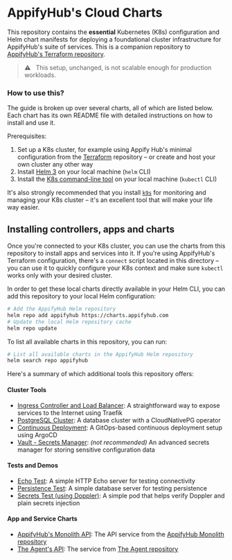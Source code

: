 # AppifyHub's Cloud Charts

This repository contains the **essential** Kubernetes (K8s) configuration and Helm chart manifests for deploying a foundational cluster infrastructure for AppifyHub's suite of services. This is a companion repository to [AppifyHub's Terraform repository](https://github.com/appifyhub/terraform).

> ⚠️ &nbsp; This setup, unchanged, is not scalable enough for production workloads.

### How to use this?

The guide is broken up over several charts, all of which are listed below. Each chart has its own README file with detailed instructions on how to install and use it.

Prerequisites:

  1. Set up a K8s cluster, for example using Appify Hub's minimal configuration from the [Terraform](https://github.com/appifyhub/terraform) repository – or create and host your own cluster any other way
  1. Install [Helm 3](https://helm.sh/docs/intro/quickstart/#install-helm) on your local machine (`helm` CLI)
  1. Install the [K8s command-line tool](https://kubernetes.io/docs/tasks/tools/#kubectl) on your local machine (`kubectl` CLI)

It's also strongly recommended that you install [`k9s`](https://k9scli.io/topics/install) for monitoring and managing your K8s cluster – it's an excellent tool that will make your life way easier.

## Installing controllers, apps and charts

Once you're connected to your K8s cluster, you can use the charts from this repository to install apps and services into it. If you're using AppifyHub's Terraform configuration, there's a `connect` script located in this directory – you can use it to quickly configure your K8s context and make sure `kubectl` works only with your desired cluster.

In order to get these local charts directly available in your Helm CLI, you can add this repository to your local Helm configuration:

```bash
# Add the AppifyHub Helm repository
helm repo add appifyhub https://charts.appifyhub.com
# Update the local Helm repository cache
helm repo update
```

To list all available charts in this repository, you can run:

```bash
# List all available charts in the AppifyHub Helm repository
helm search repo appifyhub
```

Here's a summary of which additional tools this repository offers:

#### Cluster Tools

  - [Ingress Controller and Load Balancer](./cluster-ingress/README.md): A straightforward way to expose services to the Internet using Traefik
  - [PostgreSQL Cluster](./postgres-cluster/README.md): A database cluster with a CloudNativePG operator
  - [Continuous Deployment](./continuous-deployment/README.md): A GitOps-based continuous deployment setup using ArgoCD
  - [Vault - Secrets Manager](./vault-secrets/README.md): _(not recommended)_ An advanced secrets manager for storing sensitive configuration data

#### Tests and Demos

  - [Echo Test](./echo/README.md): A simple HTTP Echo server for testing connectivity
  - [Persistence Test](./persistence-check/README.md): A simple database server for testing persistence
  - [Secrets Test (using Doppler)](./secrets-check/README.md): A simple pod that helps verify Doppler and plain secrets injection

#### App and Service Charts

  - [AppifyHub's Monolith API](./appifyhub-api/README.md): The API service from the [AppifyHub Monolith repository](https://github.com/appifyhub/monolith)
  - [The Agent's API](./the-agent-api/README.md): The service from [The Agent repository](https://github.com/appifyhub/the-agent)
